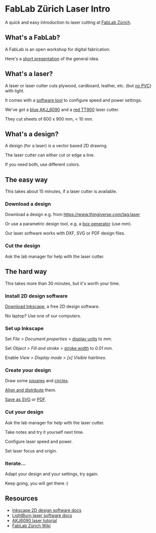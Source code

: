 # FabLab Zürich Laser Intro
A quick and easy introduction to laser cutting at [FabLab Zürich](https://zurich.fablab.ch/).

## What's a FabLab?
A FabLab is an open workshop for digital fabrication.

Here's a [short presentation](http://www.tamberg.org/fablabzurich/2017/WasIstEinFabLab.pdf) of the general idea.

## What's a laser?
A laser or laser cutter cuts plywood, cardboard, leather, etc. (but [no PVC](https://lasergods.com/can-i-cut-vinyl-pvc-in-a-laser/)) with light.

It comes with a [software tool](https://lightburnsoftware.com/) to configure speed and power settings.

We've got a [blue AKJ_6090](http://wiki.zurich.fablab.ch/AKJ_6090) and a [red TT900](http://wiki.zurich.fablab.ch/TT900) laser cutter.

They cut sheets of 600 x 900 mm, < 10 mm.

## What's a design?
A design (for a laser) is a vector based 2D drawing.

The laser cutter can either cut or edge a line.

If you need both, use different colors.

## The easy way
This takes about 15 minutes, if a laser cutter is available.

### Download a design
Download a design e.g. from https://www.thingiverse.com/tag:laser

Or use a parametric design tool, e.g. a [box generator](https://ddg.co/?q=box+generator) (use _mm_).

Our laser software works with DXF, SVG or PDF design files.

### Cut the design
Ask the lab manager for help with the laser cutter.

## The hard way
This takes more than 30 minutes, but it's worth your time.

### Install 2D design software
[Download Inkscape](https://inkscape.org/), a free 2D design software.

No laptop? Use one of our computers.

### Set up Inkscape
Set _File > Document properties >_ [display units](https://inkscape-manuals.readthedocs.io/en/latest/managing-workspace.html?#document-properties-dialog) to _mm_.

Set _Object > Fill and stroke >_ [stroke width](https://inkscape-manuals.readthedocs.io/en/latest/fill-and-stroke-dialog.html) to _0.01 mm_.

Enable _View > Display mode > [x] Visible hairlines_.

### Create your design
Draw some [squares](https://inkscape-manuals.readthedocs.io/en/latest/squares-and-rectangles.html) and [circles](https://inkscape-manuals.readthedocs.io/en/latest/circles-ellipses-and-arcs.html).

[Align and distribute](https://inkscape-manuals.readthedocs.io/en/latest/align-and-distribute.html) them.

[Save as SVG](https://inkscape-manuals.readthedocs.io/en/latest/saving.html) or [PDF](https://inkscape-manuals.readthedocs.io/en/latest/export-pdf.html).

### Cut your design
Ask the lab manager for help with the laser cutter.

Take notes and try it yourself next time.

Configure laser speed and power.

Set laser focus and origin.

### Iterate...
Adapt your design and your settings, try again.

Keep going, you will get there :)

## Resources
* [Inkscape 2D design software docs](https://inkscape-manuals.readthedocs.io/en/latest/)
* [LightBurn laser software docs](https://github.com/LightBurnSoftware/Documentation/blob/master/README.md)
* [AKJ6090 laser tutorial](http://wiki.zurich.fablab.ch/images/9/97/Anleitung_AKJ6090.pdf)
* [FabLab Zürich Wiki](http://wiki.zurich.fablab.ch/)
